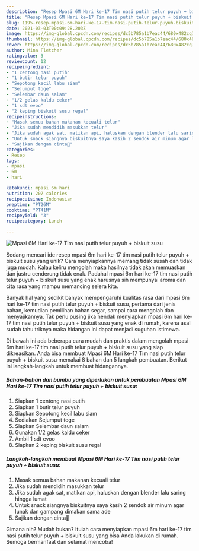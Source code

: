 ```yaml
---
description: "Resep Mpasi 6M Hari ke-17 Tim nasi putih telur puyuh + biskuit susu, Bikin Ngiler"
title: "Resep Mpasi 6M Hari ke-17 Tim nasi putih telur puyuh + biskuit susu, Bikin Ngiler"
slug: 1195-resep-mpasi-6m-hari-ke-17-tim-nasi-putih-telur-puyuh-biskuit-susu-bikin-ngiler
date: 2021-03-03T00:09:28.203Z
image: https://img-global.cpcdn.com/recipes/dc5b785a1b7eac44/680x482cq70/mpasi-6m-hari-ke-17-tim-nasi-putih-telur-puyuh-biskuit-susu-foto-resep-utama.jpg
thumbnail: https://img-global.cpcdn.com/recipes/dc5b785a1b7eac44/680x482cq70/mpasi-6m-hari-ke-17-tim-nasi-putih-telur-puyuh-biskuit-susu-foto-resep-utama.jpg
cover: https://img-global.cpcdn.com/recipes/dc5b785a1b7eac44/680x482cq70/mpasi-6m-hari-ke-17-tim-nasi-putih-telur-puyuh-biskuit-susu-foto-resep-utama.jpg
author: Mina Fletcher
ratingvalue: 3
reviewcount: 12
recipeingredient:
- "1 centong nasi putih"
- "1 butir telur puyuh"
- "Sepotong kecil labu siam"
- "Sejumput toge"
- "Selembar daun salam"
- "1/2 gelas kaldu ceker"
- "1 sdt evoo"
- "2 keping biskuit susu regal"
recipeinstructions:
- "Masak semua bahan makanan kecuali telur"
- "Jika sudah mendidih masukkan telur"
- "Jika sudah agak sat, matikan api, haluskan dengan blender lalu saring hingga lumat"
- "Untuk snack siangnya biskuitnya saya kasih 2 sendok air minum agar lunak dan gampang dimakan sama ade"
- "Sajikan dengan cinta💚"
categories:
- Resep
tags:
- mpasi
- 6m
- hari

katakunci: mpasi 6m hari 
nutrition: 207 calories
recipecuisine: Indonesian
preptime: "PT26M"
cooktime: "PT41M"
recipeyield: "3"
recipecategory: Lunch

---
```



![Mpasi 6M Hari ke-17 Tim nasi putih telur puyuh + biskuit susu](https://img-global.cpcdn.com/recipes/dc5b785a1b7eac44/680x482cq70/mpasi-6m-hari-ke-17-tim-nasi-putih-telur-puyuh-biskuit-susu-foto-resep-utama.jpg)

Sedang mencari ide resep mpasi 6m hari ke-17 tim nasi putih telur puyuh + biskuit susu yang unik? Cara menyiapkannya memang tidak susah dan tidak juga mudah. Kalau keliru mengolah maka hasilnya tidak akan memuaskan dan justru cenderung tidak enak. Padahal mpasi 6m hari ke-17 tim nasi putih telur puyuh + biskuit susu yang enak harusnya sih mempunyai aroma dan cita rasa yang mampu memancing selera kita.

Banyak hal yang sedikit banyak mempengaruhi kualitas rasa dari mpasi 6m hari ke-17 tim nasi putih telur puyuh + biskuit susu, pertama dari jenis bahan, kemudian pemilihan bahan segar, sampai cara mengolah dan menyajikannya. Tak perlu pusing jika hendak menyiapkan mpasi 6m hari ke-17 tim nasi putih telur puyuh + biskuit susu yang enak di rumah, karena asal sudah tahu triknya maka hidangan ini dapat menjadi suguhan istimewa.




Di bawah ini ada beberapa cara mudah dan praktis dalam mengolah mpasi 6m hari ke-17 tim nasi putih telur puyuh + biskuit susu yang siap dikreasikan. Anda bisa membuat Mpasi 6M Hari ke-17 Tim nasi putih telur puyuh + biskuit susu memakai 8 bahan dan 5 langkah pembuatan. Berikut ini langkah-langkah untuk membuat hidangannya.

<!--inarticleads1-->

##### Bahan-bahan dan bumbu yang diperlukan untuk pembuatan Mpasi 6M Hari ke-17 Tim nasi putih telur puyuh + biskuit susu:

1. Siapkan 1 centong nasi putih
1. Siapkan 1 butir telur puyuh
1. Siapkan Sepotong kecil labu siam
1. Sediakan Sejumput toge
1. Siapkan Selembar daun salam
1. Gunakan 1/2 gelas kaldu ceker
1. Ambil 1 sdt evoo
1. Siapkan 2 keping biskuit susu regal




<!--inarticleads2-->

##### Langkah-langkah membuat Mpasi 6M Hari ke-17 Tim nasi putih telur puyuh + biskuit susu:

1. Masak semua bahan makanan kecuali telur
1. Jika sudah mendidih masukkan telur
1. Jika sudah agak sat, matikan api, haluskan dengan blender lalu saring hingga lumat
1. Untuk snack siangnya biskuitnya saya kasih 2 sendok air minum agar lunak dan gampang dimakan sama ade
1. Sajikan dengan cinta💚




Gimana nih? Mudah bukan? Itulah cara menyiapkan mpasi 6m hari ke-17 tim nasi putih telur puyuh + biskuit susu yang bisa Anda lakukan di rumah. Semoga bermanfaat dan selamat mencoba!
